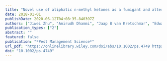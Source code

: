 ```yaml
---
title: "Novel use of aliphatic n-methyl ketones as a fumigant and alternative to methyl bromide for insect control"
date: 2018-01-01
publishDate: 2020-06-12T04:08:35.840397Z
authors: ["Jiwei Zhu", "Anirudh Dhammi", "Jaap B van Kretschmar", "Edward L Vargo", "Charles S Apperson", "R Michael Roe"]
publication_types: ["2"]
abstract: ""
featured: false
publication: "*Pest Management Science*"
url_pdf: "https://onlinelibrary.wiley.com/doi/abs/10.1002/ps.4749 https://onlinelibrary.wiley.com/doi/full/10.1002/ps.4749"
doi: "10.1002/ps.4749"
---
```


